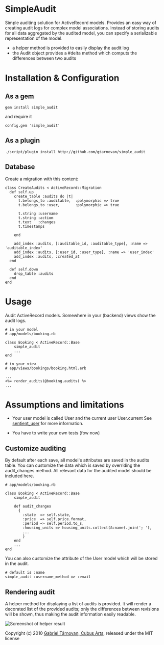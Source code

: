 # SimpleAudit

Simple auditing solution for ActiveRecord models. Provides an easy way of creating audit logs for complex model associations.
Instead of storing audits for all data aggregated by the audited model, you can specify a serializable representation of the model.
    
  * a helper method is provided to easily display the audit log
  * the Audit object provides a #delta method which computs the differences between two audits

# Installation & Configuration

## As a gem
    
    gem install simple_audit

and require it
    
    config.gem 'simple_audit'

## As a plugin
  
    ./script/plugin install http://github.com/gtarnovan/simple_audit

## Database

Create a migration with this content:

    class CreateAudits < ActiveRecord::Migration
      def self.up
        create_table :audits do |t|
          t.belongs_to :auditable,  :polymorphic => true
          t.belongs_to :user,       :polymorphic => true

          t.string :username
          t.string :action
          t.text   :changes
          t.timestamps

        end

        add_index :audits, [:auditable_id, :auditable_type], :name => 'auditable_index'
        add_index :audits, [:user_id, :user_type], :name => 'user_index'
        add_index :audits, :created_at    
      end

      def self.down
        drop_table :audits
      end
    end
    

# Usage

Audit ActiveRecord models. Somewhere in your (backend) views show the audit logs.
    
    # in your model
    # app/models/booking.rb
    
    class Booking < ActiveRecord::Base
        simple_audit
        ...
    end
    
    # in your view
    # app/views/bookings/booking.html.erb
    
    ...
    <%= render_audits(@booking.audits) %>
    ...     

# Assumptions and limitations

  * Your user model is called User and the current user User.current
    See [sentient_user](http://github.com/bokmann/sentient_user) for more information.

  * You have to write your own tests (fow now)
  

    
## Customize auditing

By default after each save, all model's attributes are saved in the audits table.
You can customize the data which is saved by overriding the audit_changes method. All relevant data for the audited model should be included here.

    # app/models/booking.rb
    
    class Booking < ActiveRecord::Base
        simple_audit
    
        def audit_changes
          {
            :state  => self.state, 
            :price  => self.price.format,
            :period => self.period.to_s,
            :housing_units => housing_units.collect(&:name).join('; '),
            ...
            }
        end
        ...
    end
    
You can also customize the attribute of the User model which will be stored in the audit.

    # default is :name
    simple_audit :username_method => :email
    
## Rendering audit 

A helper method for displaying a list of audits is provided. It will render a decorated list of the provided audits;
only the differences between revisions will be shown, thus making the audit information easily readable.

![Screenshot of helper result](http://github.com/gtarnovan/simple_audit/raw/master/screenshot.png)
    

Copyright (c) 2010 [Gabriel Târnovan, Cubus Arts](http://cubus.ro "Cubus Arts"), released under the MIT license
